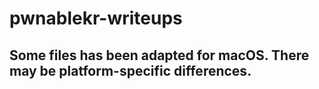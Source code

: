 # pwnablekr-writeups

## Some files has been adapted for macOS. There may be platform-specific differences.
